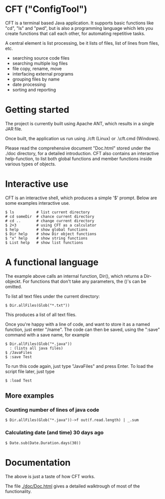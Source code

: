 # CFT ("ConfigTool")

CFT is a terminal based Java application.
It supports basic functions like "cd", "ls" and "pwd", but is also a programming language which lets you 
create functions that call each other, for automating repetitive tasks.

A central element is list processing, be it lists of files, list of lines from files, etc. 

- searching source code files
- searching multiple log files
- file copy, rename, move
- interfacing external programs
- grouping files by name
- date processing
- sorting and reporting
 

# Getting started

The project is currently built using Apache ANT, which results in a single JAR file.

Once built, the application us run using ./cft (Linux) or .\cft.cmd (Windows).

Please read the comprehensive document "Doc.html" stored under the ./doc directory, for
a detailed introduction. CFT also contains an interactive help-function, to list both
global functions and member functions inside various types of objects. 


# Interactive use

CFT is an interactive shell, which
produces a simple '$' prompt. Below are some examples interactive use.
```
$ ls          # list current directory
# cd someDir  # chance current directory
# cd ..       # change current directory
$ 2+3         # using CFT as a calculator
$ help        # show global functions
$ Dir help    # show Dir object functions
$ "x" help    # show string functions
$ List help   # show list functions
```
# A functional language

The example above calls an internal function, Dir(), which returns a Dir-objeckt. For functions
that don't take any parameters, the ()'s can be omitted.

To list all text files under the current directory:

```
$ Dir.allFiles(Glob("*.txt"))
```

This produces a list of all text files. 

Once you're happy with a line of code, and want to
store it as a named function, just enter "/name". The code can then be saved, using the 
":save" command with a save name, for example

```
$ Dir.allFiles(Glob("*.java"))
  : (lists all java files)
$ /JavaFiles
$ :save Test
```

To run this code again, just type "JavaFiles" and press Enter. To load the script file
later, just type

```
$ :load Test
```

## More examples

### Counting number of lines of java code

```
$ Dir.allFiles(Glob("*.java"))->f out(f.read.length) | _.sum
```

### Calculating date (and time) 30 days ago

```
$ Date.sub(Date.Duration.days(30))
```



# Documentation

The above is just a taste of how CFT works. 

The file [./doc/Doc.html](doc/Doc.html) gives a detailed walktrough of most of the functionality.





